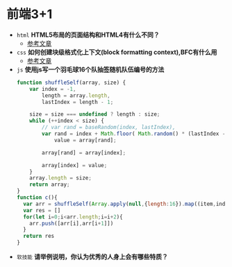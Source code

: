 # 前端3+1
- `html` **HTML5布局的页面结构和HTML4有什么不同？**
  - [参考文章](https://juejin.im/post/6844903551462801421)
- `css` **如何创建块级格式化上下文(block formatting context),BFC有什么用**
  - [参考文章](https://zhuanlan.zhihu.com/p/25321647)
- `js` **使用js写一个羽毛球16个队抽签随机队伍编号的方法**
  ```js
  function shuffleSelf(array, size) {
      var index = -1,
          length = array.length,
          lastIndex = length - 1;

      size = size === undefined ? length : size;
      while (++index < size) {
          // var rand = baseRandom(index, lastIndex),
          var rand = index + Math.floor( Math.random() * (lastIndex - index + 1))
              value = array[rand];

          array[rand] = array[index];

          array[index] = value;
      }
      array.length = size;
      return array;
  }
  function c(){
    var arr = shuffleSelf(Array.apply(null,{length:16}).map((item,index)=>index))
    var res = []
    for(let i=0;i<arr.length;i=i+2){
      arr.push([arr[i],arr[i+1]])
    }
    return res
  }
  ```
- `软技能` **请举例说明，你认为优秀的人身上会有哪些特质？**